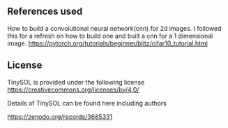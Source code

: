 



## References used

How to build a convolutional neural network(cnn) for 2d images. I followed this for
a refresh on how to build one and built
a cnn for a 1 dimensional image.
https://pytorch.org/tutorials/beginner/blitz/cifar10_tutorial.html

## License
TinySOL is provided under the following license
https://creativecommons.org/licenses/by/4.0/

Details of TinySOL can be found here including authors

https://zenodo.org/records/3685331


